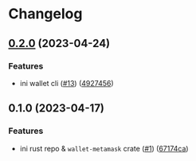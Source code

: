 # Changelog

## [0.2.0](https://github.com/wallet-rs/wallet-rs/compare/wallet-rs-v0.1.0...wallet-rs-v0.2.0) (2023-04-24)


### Features

* ini wallet cli ([#13](https://github.com/wallet-rs/wallet-rs/issues/13)) ([4927456](https://github.com/wallet-rs/wallet-rs/commit/4927456a229f1a4e68ca8131d4d503a5b4845a7c))

## 0.1.0 (2023-04-17)


### Features

* ini rust repo & `wallet-metamask` crate ([#1](https://github.com/wallet-rs/wallet-rs/issues/1)) ([67174ca](https://github.com/wallet-rs/wallet-rs/commit/67174ca73b05d99b338daf1d7292cd893fa340e8))
